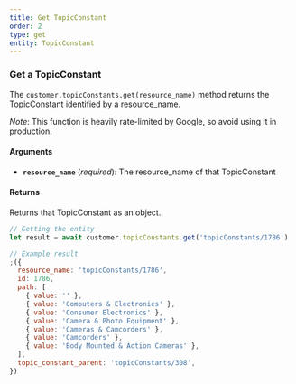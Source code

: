 ```yaml
---
title: Get TopicConstant
order: 2
type: get
entity: TopicConstant
---
```


### Get a TopicConstant

The `customer.topicConstants.get(resource_name)` method returns the TopicConstant identified by a resource_name.

_Note_: This function is heavily rate-limited by Google, so avoid using it in production.

#### Arguments

- **`resource_name`** (_required_): The resource_name of that TopicConstant

#### Returns

Returns that TopicConstant as an object.

```javascript
// Getting the entity
let result = await customer.topicConstants.get('topicConstants/1786')
```

```javascript
// Example result
;({
  resource_name: 'topicConstants/1786',
  id: 1786,
  path: [
    { value: '' },
    { value: 'Computers & Electronics' },
    { value: 'Consumer Electronics' },
    { value: 'Camera & Photo Equipment' },
    { value: 'Cameras & Camcorders' },
    { value: 'Camcorders' },
    { value: 'Body Mounted & Action Cameras' },
  ],
  topic_constant_parent: 'topicConstants/308',
})
```
